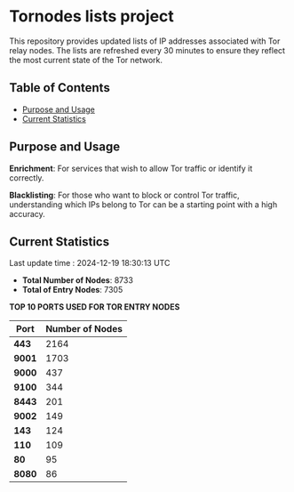 # Tornodes lists project

This repository provides updated lists of IP addresses associated with Tor relay nodes. The lists are refreshed every 30 minutes to ensure they reflect the most current state of the Tor network.

## Table of Contents

- [Purpose and Usage](#purpose-and-usage)
- [Current Statistics](#current-statistics)


## Purpose and Usage

**Enrichment**: For services that wish to allow Tor traffic or identify it correctly.

**Blacklisting**: For those who want to block or control Tor traffic, understanding which IPs belong to Tor can be a starting point with a high accuracy.

## Current Statistics

Last update time : 2024-12-19 18:30:13 UTC

- **Total Number of Nodes**: 8733
- **Total of Entry Nodes**: 7305

**TOP 10 PORTS USED FOR TOR ENTRY NODES**

| **Port** | **Number of Nodes** |
|------|-----------------|
| **443**   | 2164  |
| **9001**   | 1703  |
| **9000**   | 437  |
| **9100**   | 344  |
| **8443**   | 201  |
| **9002**   | 149  |
| **143**   | 124  |
| **110**   | 109  |
| **80**   | 95  |
| **8080**   | 86  |

